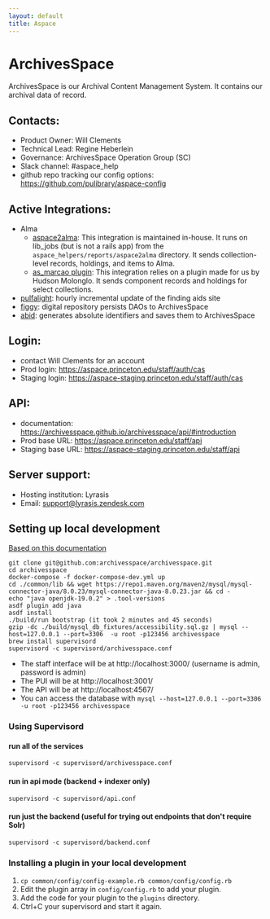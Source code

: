 ```yaml
---
layout: default
title: Aspace
---
```

# ArchivesSpace
ArchivesSpace is our Archival Content Management System. It contains our archival data of record.

## Contacts:
* Product Owner: Will Clements
* Technical Lead: Regine Heberlein
* Governance: ArchivesSpace Operation Group (SC)
* Slack channel: #aspace_help
* github repo tracking our config options: https://github.com/pulibrary/aspace-config

## Active Integrations:
* Alma
  * [aspace2alma](https://github.com/pulibrary/aspace_helpers): 
  This integration is maintained in-house. It runs on lib_jobs (but is not a rails app) from the `aspace_helpers/reports/aspace2alma` directory. It sends collection-level records, holdings, and items to Alma.
  * [as_marcao plugin](https://github.com/hudmol/as_marcao): 
  This integration relies on a plugin made for us by Hudson Molonglo. It sends component records and holdings for select collections.
* [pulfalight](https://github.com/pulibrary/pulfalight): 
  hourly incremental update of the finding aids site
* [figgy](https://github.com/pulibrary/figgy): 
  digital repository persists DAOs to ArchivesSpace
* [abid](https://github.com/pulibrary/abid): 
  generates absolute identifiers and saves them to ArchivesSpace

## Login:
* contact Will Clements for an account
* Prod login: https://aspace.princeton.edu/staff/auth/cas
* Staging login: https://aspace-staging.princeton.edu/staff/auth/cas

## API:
* documentation: https://archivesspace.github.io/archivesspace/api/#introduction
* Prod base URL: https://aspace.princeton.edu/staff/api
* Staging base URL: https://aspace-staging.princeton.edu/staff/api

## Server support:
* Hosting institution: Lyrasis
* Email: support@lyrasis.zendesk.com


## Setting up local development

[Based on this documentation](https://archivesspace.github.io/tech-docs/development/dev.html)

```
git clone git@github.com:archivesspace/archivesspace.git
cd archivesspace
docker-compose -f docker-compose-dev.yml up
cd ./common/lib && wget https://repo1.maven.org/maven2/mysql/mysql-connector-java/8.0.23/mysql-connector-java-8.0.23.jar && cd -
echo "java openjdk-19.0.2" > .tool-versions
asdf plugin add java
asdf install
./build/run bootstrap (it took 2 minutes and 45 seconds)
gzip -dc ./build/mysql_db_fixtures/accessibility.sql.gz | mysql --host=127.0.0.1 --port=3306  -u root -p123456 archivesspace
brew install supervisord
supervisord -c supervisord/archivesspace.conf
```

* The staff interface will be at http://localhost:3000/ (username is admin, password is admin)
* The PUI will be at http://localhost:3001/
* The API will be at http://localhost:4567/
* You can access the database with `mysql --host=127.0.0.1 --port=3306  -u root -p123456 archivesspace`

### Using Supervisord
#### run all of the services
`supervisord -c supervisord/archivesspace.conf`

#### run in api mode (backend + indexer only)
`supervisord -c supervisord/api.conf`

#### run just the backend (useful for trying out endpoints that don't require Solr)
`supervisord -c supervisord/backend.conf`

### Installing a plugin in your local development

1. `cp common/config/config-example.rb common/config/config.rb`
2. Edit the plugin array in `config/config.rb` to add your plugin.
3. Add the code for your plugin to the `plugins` directory.
4. Ctrl+C your supervisord and start it again.
